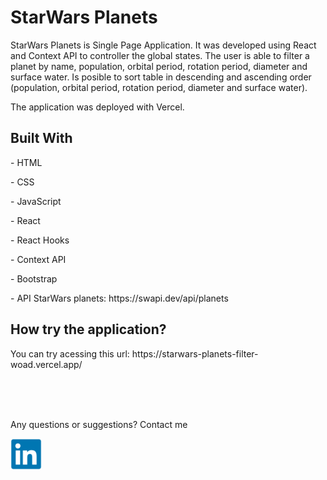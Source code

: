 <h1>StarWars Planets</h1>

<p>
  StarWars Planets is Single Page Application. It was developed using React and Context API to controller the global states. The user   is able to filter
  a planet by name, population, orbital period, rotation period, diameter and surface water. Is posible to sort table in descending and ascending order  
  (population, orbital period, rotation period, diameter and surface water).
  
  The application was deployed with Vercel.
</p>

<h2>
 Built With
</h2>

<p> - HTML </p>
<p> - CSS </p>
<p> - JavaScript </p>
<p> - React </p>
<p> - React Hooks </p>
<p> - Context API </p>
<p> - Bootstrap </p>
<p> - API StarWars planets: https://swapi.dev/api/planets </p>

<h2>
  How try the application?
</h2>

<p> You can try acessing this url: https://starwars-planets-filter-woad.vercel.app/</p>

<br />
<br />
<br /> 

<p> Any questions or suggestions? Contact me </p>

<a href="https://www.linkedin.com/in/george-santos-dev" rel="nofollow">
  <img
    height="50px"
    width="50px"
    src="https://raw.githubusercontent.com/devicons/devicon/1119b9f84c0290e0f0b38982099a2bd027a48bf1/icons/linkedin/linkedin-original.svg"
    alt="LinkedIn"
  />   
</a>
